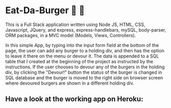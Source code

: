 # Eat-Da-Burger :hamburger: :beer:

This is a Full Stack application written using Node JS, HTML, CSS, Javascript, JQuery, and express, express-handlebars, mySQL, body-parser, ORM packages, in a MVC model (Models, Views, Controllers).

In this simple App, by typing into the input form field at the bottom of the page, the user can add any burger to a holding div, and then has the option to leave it there on the menu or devour it. The data is appended to a SQL table that I created at the beginning of the project as instructed by the instructions. If the user chooses to devour any of the burgers in the holding div, by clicking the "Devour!" button the status of the burger is changed in SQL database and the burger is moved to the right side on browser screen where devoured burgers are shown in a different holding div.

## Have a look at the working app on Heroku:   